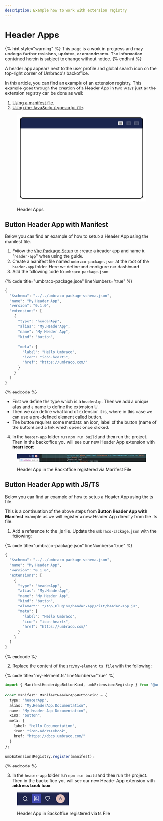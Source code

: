 ```yaml
---
description: Example how to work with extension registry
---
```


# Header Apps

{% hint style="warning" %}
This page is a work in progress and may undergo further revisions, updates, or amendments. The information contained herein is subject to change without notice.
{% endhint %}

A header app appears next to the user profile and global search icon on the top-right corner of Umbraco's backoffice.

In this article, you can find an example of an extension registry. This example goes through the creation of a Header App in two ways just as the extension registry can be done as well:

1. [Using a manifest file](header-apps.md#button-header-app-with-manifest).
2. [Using the JavaScript/typescript file](header-apps.md#button-header-app-with-js-ts).

<figure><img src="../../../.gitbook/assets/header-apps.svg" alt=""><figcaption><p>Header Apps</p></figcaption></figure>

## **Button Header App with Manifest**

Below you can find an example of how to setup a Header App using the manifest file.

1. Follow the [Vite Package Setup](../../customize-backoffice/development-flow/vite-package-setup.md) to create a header app and name it "`header-app`" when using the guide.
2. Create a manifest file named `umbraco-package.json` at the root of the `header-app` folder. Here we define and configure our dashboard.
3. Add the following code to `umbraco-package.json`:

{% code title="umbraco-package.json" lineNumbers="true" %}
```typescript
{
  "$schema": "../../umbraco-package-schema.json",
  "name": "My Header App",
  "version": "0.1.0",
  "extensions": [
    {
      "type": "headerApp",
      "alias": "My.HeaderApp",
      "name": "My Header App",
      "kind": "button",

      "meta": {
        "label": "Hello Umbraco",
        "icon": "icon-hearts",
        "href": "https://umbraco.com/"
      }
    }
  ]
}
```
{% endcode %}

* First we define the type which is a `headerApp`. Then we add a unique alias and a name to define the extension UI.
* Then we can define what kind of extension it is, where in this case we can use a pre-defined element called button.
* The button requires some metdata: an icon, label of the button (name of the button) and a link which opens once clicked.

4. In the `header-app` folder run `npm run build` and then run the project. Then in the backoffice you will see our new Header App extension with **heart icon**:

<figure><img src="../../../.gitbook/assets/header-app-example.png" alt=""><figcaption><p>Header App in the Backoffice registered via Manifest File</p></figcaption></figure>

## **Button Header App with JS/TS**

Below you can find an example of how to setup a Header App using the ts file.

This is a continuation of the above steps from **Button Header App with Manifest** example as we will register a new Header App directly from the .ts file.

1. Add a reference to the .js file. Update the `umbraco-package.json` with the following:

{% code title="umbraco-package.json" lineNumbers="true" %}
```typescript
{
  "$schema": "../../umbraco-package-schema.json",
  "name": "My Header App",
  "version": "0.1.0",
  "extensions": [
    {
      "type": "headerApp",
      "alias": "My.HeaderApp",
      "name": "My Header App",
      "kind": "button",
      "element": "/App_Plugins/header-app/dist/header-app.js",
      "meta": {
        "label": "Hello Umbraco",
        "icon": "icon-hearts",
        "href": "https://umbraco.com/"
      }
    }
  ]
}
```
{% endcode %}

2. Replace the content of the `src/my-element.ts file` with the following:

{% code title="my-element.ts" lineNumbers="true" %}
```typescript
import { ManifestHeaderAppButtonKind, umbExtensionsRegistry } from '@umbraco-cms/backoffice/extension-registry';

const manifest: ManifestHeaderAppButtonKind = {
  type: "headerApp",
  alias: "My.HeaderApp.Documentation",
  name: "My Header App Documentation",
  kind: "button",
  meta: {
    label: "Hello Documentation",
    icon: "icon-addressbook",
    href: "https://docs.umbraco.com/"
  }
};

umbExtensionsRegistry.register(manifest);
```
{% endcode %}

3. In the `header-app` folder run `npm run build` and then run the project. Then in the backoffice you will see our new Header App extension with **address book** **icon**:

<figure><img src="../../../.gitbook/assets/header-app-example-ts.png" alt=""><figcaption><p>Header App in Backoffice registered via ts File</p></figcaption></figure>
